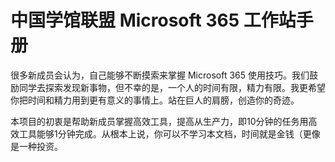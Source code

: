 # 中国学馆联盟 Microsoft 365 工作站手册

很多新成员会认为，自己能够不断摸索来掌握 Microsoft 365 使用技巧。我们鼓励同学去探索发现新事物，但不幸的是，一个人的时间有限，精力有限。我更希望你把时间和精力用到更有意义的事情上。站在巨人的肩膀，创造你的奇迹。

本项目的初衷是帮助新成员掌握高效工具，提高从生产力，即10分钟的任务用高效工具能够1分钟完成。从根本上说，你可以不学习本文档，时间就是金钱（更像是一种投资。
